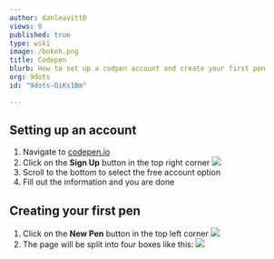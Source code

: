 ```yaml
---
author: danleavitt0
views: 0
published: true
type: wiki
image: /bokeh.png
title: Codepen
blurb: How to set up a codpen account and create your first pen
org: 9dots
id: "9dots-OiKs1Bm"

---
```


## Setting up an account
1. Navigate to [codepen.io](codepen.io) 
2. Click on the **Sign Up** button in the top right corner
![](http://uploads.9dots.io/OiPgEdZ_md.jpg) 
3. Scroll to the bottom to select the free account option
4. Fill out the information and you are done

## Creating your first pen
1. Click on the **New Pen** button in the top left corner
![](http://uploads.9dots.io/OiPgnDi_md.jpg) 
2. The page will be split into four boxes like this:
![](http://uploads.9dots.io/OiKswVQ_md.jpg)
